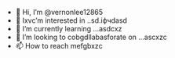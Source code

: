 - 👋 Hi, I’m @vernonlee12865
- 👀 Ixvc’m interested in ..sd.іфчdasd
- 🌱 I’m currently learning ...asdcxz
- 💞️ I’m looking to cobgdllabasforate on ...ascxzc
- 📫 How to reach mefgbxzc
<!---ascadczxcsda
vernonlee12865/verngdfonlee1286gfd5 is a ✨ special ✨ repozxczxczxcsitory because its `README.md` (this file) appears on your GitHub profile.
You can click the Preview likjnsdfk tocvbcv take a look at your changes.
--->
